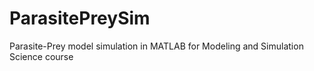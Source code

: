 # ParasitePreySim
Parasite-Prey model simulation in MATLAB for Modeling and Simulation Science course
